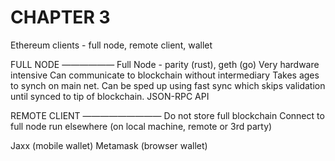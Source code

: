 CHAPTER 3
==========
Ethereum clients - full node, remote client, wallet

FULL NODE
——————
Full Node - parity (rust), geth (go)
Very hardware intensive
Can communicate to blockchain without intermediary
Takes ages to synch on main net. Can be sped up using fast sync which skips validation until synced to tip of blockchain.
JSON-RPC API

REMOTE CLIENT
—————————
Do not store full blockchain
Connect to full node run elsewhere (on local machine, remote or 3rd party)

Jaxx (mobile wallet)
Metamask (browser wallet)